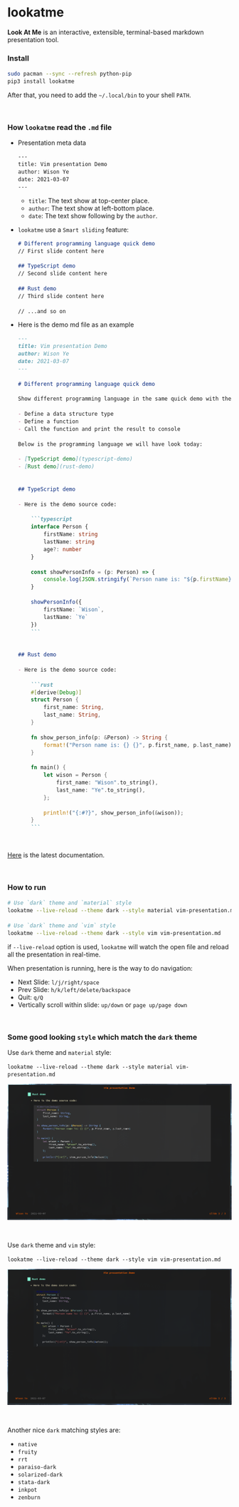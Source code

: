 # lookatme

**Look At Me** is an interactive, extensible, terminal-based markdown presentation tool.

### Install

```bash
sudo pacman --sync --refresh python-pip
pip3 install lookatme
```

After that, you need to add the `~/.local/bin` to your shell `PATH`.

</br>

### How `lookatme` read the `.md` file

- Presentation meta data

    ```bash
    ---
    title: Vim presentation Demo
    author: Wison Ye
    date: 2021-03-07
    ---
    ```

    - `title`: The text show at top-center place.
    - `author`: The text show at left-bottom place.
    - `date`: The text show following by the `author`.

- `lookatme` use a `Smart sliding` feature:

    ```markdown
    # Different programming language quick demo
    // First slide content here

    ## TypeScript demo
    // Second slide content here

    ## Rust demo
    // Third slide content here

    // ...and so on
    ```

- Here is the demo md file as an example

    ```markdown
    ---
    title: Vim presentation Demo
    author: Wison Ye
    date: 2021-03-07
    ---
    
    # Different programming language quick demo
    
    Show different programming language in the same quick demo with the following overview:
    
    - Define a data structure type
    - Define a function
    - Call the function and print the result to console
    
    Below is the programming language we will have look today:
    
    - [TypeScript demo](typescript-demo)
    - [Rust demo](rust-demo)
    
    
    ## TypeScript demo
    
    - Here is the demo source code: 
    
        ```typescript
        interface Person {
            firstName: string
            lastName: string
            age?: number
        }
        
        const showPersonInfo = (p: Person) => {
            console.log(JSON.stringify(`Person name is: "${p.firstName} ${p.lastName}"`))
        }
        
        showPersonInfo({
            firstName: `Wison`,
            lastName: `Ye`
        })
        ```
    
    
    ## Rust demo
    
    - Here is the demo source code: 
    
        ```rust
        #[derive(Debug)]
        struct Person {
            first_name: String,
            last_name: String,
        }
    
        fn show_person_info(p: &Person) -> String {
            format!("Person name is: {} {}", p.first_name, p.last_name)
        }
    
        fn main() {
            let wison = Person {
                first_name: "Wison".to_string(),
                last_name: "Ye".to_string(),
            };
    
            println!("{:#?}", show_person_info(&wison));
        }
        ```
    ```

</br>

[Here](https://lookatme.readthedocs.io/en/latest/) is the latest documentation.

</br>

### How to run 

```bash
# Use `dark` theme and `material` style
lookatme --live-reload --theme dark --style material vim-presentation.md

# Use `dark` theme and `vim` style
lookatme --live-reload --theme dark --style vim vim-presentation.md
```

if `--live-reload` option is used, `lookatme` will watch the open file and reload all
the presentation in real-time.

When presentation is running, here is the way to do navigation:
- Next Slide: `l/j/right/space`
- Prev Slide: `h/k/left/delete/backspace`
- Quit: `q/Q`
- Vertically scroll within slide: `up/down` or `page up/page down`

</br>

### Some good looking `style` which match the `dark` theme

Use `dark` theme and `material` style:

`lookatme --live-reload --theme dark --style material vim-presentation.md`

![lookatme-material-style.png](./images/lookatme-material-style.png)

</br>

Use `dark` theme and `vim` style:

`lookatme --live-reload --theme dark --style vim vim-presentation.md`

![lookatme-vim-style.png](./images/lookatme-vim-style.png)

</br>

Another nice `dark` matching styles are:

- `native`
- `fruity` 
- `rrt`
- `paraiso-dark`
- `solarized-dark`
- `stata-dark`
- `inkpot`
- `zenburn`

</br>

